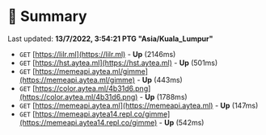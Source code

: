 # 📖 Summary
Last updated: **13/7/2022, 3:54:21 PTG "Asia/Kuala_Lumpur"**

- `GET` [https://lilr.ml](https://lilr.ml) - **Up** (2146ms)
- `GET` [https://hst.aytea.ml](https://hst.aytea.ml) - **Up** (501ms)
- `GET` [https://memeapi.aytea.ml/gimme](https://memeapi.aytea.ml/gimme) - **Up** (443ms)
- `GET` [https://color.aytea.ml/4b31d6.png](https://color.aytea.ml/4b31d6.png) - **Up** (1788ms)
- `GET` [https://memeapi.aytea.ml](https://memeapi.aytea.ml) - **Up** (147ms)
- `GET` [https://memeapi.aytea14.repl.co/gimme](https://memeapi.aytea14.repl.co/gimme) - **Up** (542ms)
